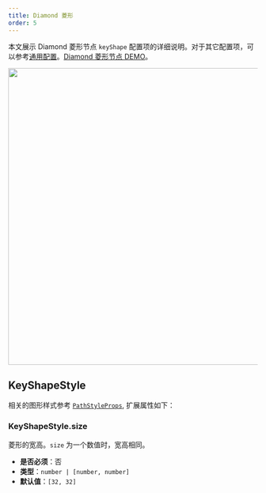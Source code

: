 ```yaml
---
title: Diamond 菱形
order: 5
---
```


本文展示 Diamond 菱形节点 `keyShape` 配置项的详细说明。对于其它配置项，可以参考[通用配置](/apis/item/node/node-intro#通用属性)。[Diamond 菱形节点 DEMO](/zh/examples/item/defaultNodes/#diamond)。

<img src="https://mdn.alipayobjects.com/huamei_qa8qxu/afts/img/A*oUSlSZt6rCoAAAAAAAAAAAAADmJ7AQ/original" width=600 />

## KeyShapeStyle

相关的图形样式参考 [`PathStyleProps`](../../shape/PathStyleProps.zh.md), 扩展属性如下：

### KeyShapeStyle.size

菱形的宽高。`size` 为一个数值时，宽高相同。

- **是否必须**：否
- **类型**：`number | [number, number]`
- **默认值**：`[32, 32]`
